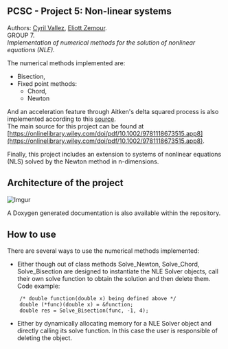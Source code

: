 ## PCSC - Project 5: Non-linear systems

Authors: [Cyril Vallez](mailto:cyril.vallez@epfl.ch), [Eliott Zemour](mailto:eliott.zemour@epfl.ch).   
GROUP 7.   
_Implementation of numerical methods for the solution of nonlinear equations (NLE)._  

The numerical methods implemented are:
* Bisection,
* Fixed point methods:
  * Chord,
  * Newton

And an acceleration feature through Aitken's delta squared process is also implemented according to this [source](https://en.wikipedia.org/wiki/Aitken%27s_delta-squared_process).  
The main source for this project can be found at [https://onlinelibrary.wiley.com/doi/pdf/10.1002/9781118673515.app8](https://onlinelibrary.wiley.com/doi/pdf/10.1002/9781118673515.app8).

Finally, this project includes an extension to systems of nonlinear equations (NLS) solved by the Newton method in n-dimensions.

## Architecture of the project

![Imgur](https://i.imgur.com/Oi06fhP.png)

A Doxygen generated documentation is also available within the repository.

## How to use
There are several ways to use the numerical methods implemented:
* Either though out of class methods Solve_Newton, Solve_Chord, Solve_Bisection are designed to instantiate the NLE Solver objects, call their own solve function to obtain the solution and then delete them.
Code example:
```
    /* double function(double x) being defined above */
    double (*func)(double x) = &function;
    double res = Solve_Bisection(func, -1, 4);
```
* Either by dynamically allocating memory for a NLE Solver object and directly calling its solve function. In this case the user is responsible of deleting the object.

